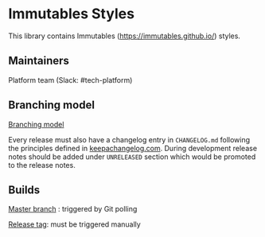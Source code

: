 # Immutables Styles
This library contains Immutables (https://immutables.github.io/) styles.

## Maintainers
Platform team (Slack: #tech-platform)

## Branching model
[Branching model](https://wahanda.atlassian.net/wiki/spaces/TECH/pages/47939668/Branching#Branching-Branchingofseparated(Hydrafied)Javalibraries)

Every release must also have a changelog entry in `CHANGELOG.md` following the principles defined in [keepachangelog.com](https://keepachangelog.com/en/1.0.0/). During development release notes should be added under `UNRELEASED` section which would be promoted to the release notes.

## Builds
[Master branch](http://jenkins.twtools.io/job/Java-Libraries/job/immutables-styles-master/)
: triggered by Git polling

[Release tag](http://jenkins.twtools.io/job/Java-Libraries/job/immutables-styles-Release/): must be triggered manually
